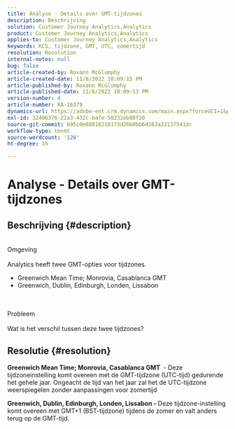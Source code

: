 ```yaml
---
title: Analyse - Details over GMT-tijdzones
description: Beschrijving
solution: Customer Journey Analytics,Analytics
product: Customer Journey Analytics,Analytics
applies-to: Customer Journey Analytics,Analytics
keywords: KCS, tijdzone, GMT, UTC, zomertijd
resolution: Resolution
internal-notes: null
bug: false
article-created-by: Roxann McGlumphy
article-created-date: 11/8/2022 10:09:15 PM
article-published-by: Roxann McGlumphy
article-published-date: 11/8/2022 10:09:53 PM
version-number: 4
article-number: KA-16379
dynamics-url: https://adobe-ent.crm.dynamics.com/main.aspx?forceUCI=1&pagetype=entityrecord&etn=knowledgearticle&id=5d57a0f9-b15f-ed11-9561-6045bd006704
exl-id: 32496376-22a3-432c-bafe-50232eb88f20
source-git-commit: b95c0e88818210173d26b0bb6d163a33137541dc
workflow-type: tm+mt
source-wordcount: '120'
ht-degree: 1%

---
```


# Analyse - Details over GMT-tijdzones

## Beschrijving {#description}

<br>Omgeving<br><br>
Analytics heeft twee GMT-opties voor tijdzones.

- Greenwich Mean Time; Monrovia, Casablanca GMT
- Greenwich, Dublin, Edinburgh, Londen, Lissabon

<br><br>Probleem<br><br>
Wat is het verschil tussen deze twee tijdzones?


## Resolutie {#resolution}


<b>Greenwich Mean Time; Monrovia, Casablanca GMT </b> - Deze tijdzoneinstelling komt overeen met de GMT-tijdzone (UTC-tijd) gedurende het gehele jaar. Ongeacht de tijd van het jaar zal het de UTC-tijdzone weerspiegelen zonder aanpassingen voor zomertijd

<b>Greenwich, Dublin, Edinburgh, Londen, Lissabon - </b>Deze tijdzone-instelling komt overeen met GMT+1 (BST-tijdzone) tijdens de zomer en valt anders terug op de GMT-tijd.
